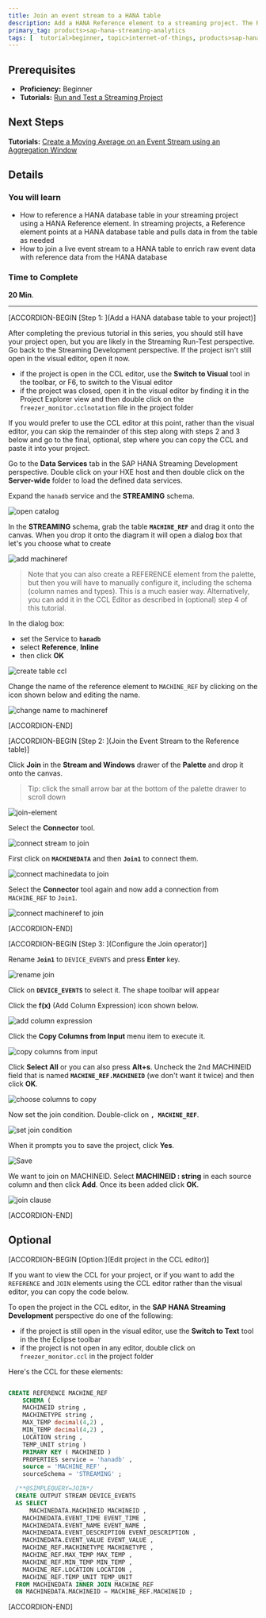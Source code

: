 ```yaml
---
title: Join an event stream to a HANA table
description: Add a HANA Reference element to a streaming project. The Reference element is a proxy for a HANA table, allowing the HANA table to be accessed within the streaming project. Then, using a Join operator, join the input stream to the HANA table to enrich the incoming events with reference data from the HANA database.
primary_tag: products>sap-hana-streaming-analytics
tags: [  tutorial>beginner, topic>internet-of-things, products>sap-hana-streaming-analytics, products>sap-hana\,-express-edition   ]
---
```

## Prerequisites  
 - **Proficiency:** Beginner
 - **Tutorials:** [Run and Test a Streaming Project](https://www.sap.com/developer/tutorials/sds-run-test.html)

## Next Steps
   **Tutorials:** [Create a Moving Average on an Event Stream using an Aggregation Window](https://www.sap.com/developer/tutorials/sds-event-stream-moving-average.html)

## Details
### You will learn  
 - How to reference a HANA database table in your streaming project using a HANA Reference element.  In streaming projects, a Reference element points at a HANA database table and pulls data in from the table as needed
 - How to join a live event stream to a HANA table to enrich raw event data with reference data from the HANA database

### Time to Complete
**20 Min**.

---

[ACCORDION-BEGIN [Step 1: ](Add a HANA database table to your project)]

After completing the previous tutorial in this series, you should still have your project open, but you are likely in the Streaming Run-Test perspective.  Go back to the Streaming Development perspective.  If the project isn't still open in the visual editor, open it now.

- if the project is open in the CCL editor, use the **Switch to Visual** tool in the toolbar, or F6, to switch to the Visual editor
- if the project was closed, open it in the visual editor by finding it in the Project Explorer view and then double click on the `freezer_monitor.cclnotation` file in the project folder

If you would prefer to use the CCL editor at this point, rather than the visual editor, you can skip the remainder of this step along with steps 2 and 3 below and go to the final, optional, step where you can copy the CCL and paste it into your project.  

Go to the **Data Services** tab in the SAP HANA Streaming Development perspective. Double click on your HXE host and then double click on the **Server-wide** folder to load the defined data services.

Expand the `hanadb` service and the **STREAMING** schema.

![open catalog](2-open-catalog.png)

In the **STREAMING** schema, grab the table **`MACHINE_REF`** and drag it onto the canvas. When you drop it onto the diagram it will open a dialog box that let's you choose what to create

![add machineref](3-add-machineref.png)

> Note that you can also create a REFERENCE element from the palette, but then you will have to manually configure it, including the schema (column names and types).  This is a much easier way. Alternatively, you can add it in the CCL Editor as described in (optional) step 4 of this tutorial.

In the dialog box:

- set the Service to **`hanadb`**
- select **Reference**, **Inline**
- then click **OK**

![create table ccl](4-create-table-ccl.png)

Change the name of the reference element to `MACHINE_REF` by clicking on the icon shown below and editing the name.

![change name to machineref](5-change-name-to-machineref.png)


[ACCORDION-END]

[ACCORDION-BEGIN [Step 2: ](Join the Event Stream to the Reference table)]

Click **Join** in the **Stream and Windows** drawer of the **Palette** and drop it onto the canvas.

> Tip: click the small arrow bar at the bottom of the palette drawer to scroll down

![join-element](1-join-element.png)

Select the **Connector** tool.

![connect stream to join](2-connect-stream-to-join.png)

First click on **`MACHINEDATA`** and then **`Join1`** to connect them.

![connect machinedata to join](3-connect-machinedata-to-join.png)

Select the **Connector** tool again and now add a connection from `MACHINE_REF` to `Join1`.

![connect machineref to join](4-connect-machineref-to-join.png)



[ACCORDION-END]

[ACCORDION-BEGIN [Step 3: ](Configure the Join operator)]

Rename **`Join1`** to `DEVICE_EVENTS` and press **Enter** key.

![rename join](6-rename-join.png)

Click on **`DEVICE_EVENTS`** to select it.  The shape toolbar will appear

Click the **f(x)** (Add Column Expression) icon shown below.

![add column expression](7-add-column-expression.png)

Click the **Copy Columns from Input** menu item to execute it.

![copy columns from input](8-copy-columns-from-input.png)

Click **Select All** or you can also press **Alt+s**. Uncheck the 2nd MACHINEID field that is named **`MACHINE_REF.MACHINEID`** (we don't want it twice) and then click **OK**.

![choose columns to copy](9-choose-columns-to-copy.png)

Now set the join condition. Double-click on **`, MACHINE_REF`**.

![set join condition](10-set-join-condition.png)

When it prompts you to save the project, click **Yes**.

![Save](11-save-project.png)

We want to join on MACHINEID. Select **MACHINEID : string** in each source column and then click **Add**. Once its been added click **OK**.

![join clause](12-join-clause.png)


[ACCORDION-END]

## Optional

[ACCORDION-BEGIN [Option:](Edit project in the CCL editor)]

If you want to view the CCL for your project, or if you want to add the `REFERENCE` and `JOIN` elements using the CCL editor rather than the visual editor, you can copy the code below.

To open the project in the CCL editor, in the **SAP HANA Streaming Development** perspective do one of the following:

- if the project is still open in the visual editor, use the **Switch to Text** tool in the the Eclipse toolbar
- if the project is not open in any editor, double click on `freezer_monitor.ccl` in the project folder

Here's the CCL for these elements:

```SQL

CREATE REFERENCE MACHINE_REF
    SCHEMA (
	MACHINEID string ,
	MACHINETYPE string ,
	MAX_TEMP decimal(4,2) ,
	MIN_TEMP decimal(4,2) ,
	LOCATION string ,
	TEMP_UNIT string )
	PRIMARY KEY ( MACHINEID )
	PROPERTIES service = 'hanadb' ,
	source = 'MACHINE_REF' ,
	sourceSchema = 'STREAMING' ;

  /**@SIMPLEQUERY=JOIN*/
  CREATE OUTPUT STREAM DEVICE_EVENTS
  AS SELECT
      MACHINEDATA.MACHINEID MACHINEID ,
  	MACHINEDATA.EVENT_TIME EVENT_TIME ,
  	MACHINEDATA.EVENT_NAME EVENT_NAME ,
  	MACHINEDATA.EVENT_DESCRIPTION EVENT_DESCRIPTION ,
  	MACHINEDATA.EVENT_VALUE EVENT_VALUE ,
  	MACHINE_REF.MACHINETYPE MACHINETYPE ,
  	MACHINE_REF.MAX_TEMP MAX_TEMP ,
  	MACHINE_REF.MIN_TEMP MIN_TEMP ,
  	MACHINE_REF.LOCATION LOCATION ,
  	MACHINE_REF.TEMP_UNIT TEMP_UNIT
  FROM MACHINEDATA INNER JOIN MACHINE_REF
  ON MACHINEDATA.MACHINEID = MACHINE_REF.MACHINEID ;


```


[ACCORDION-END]
